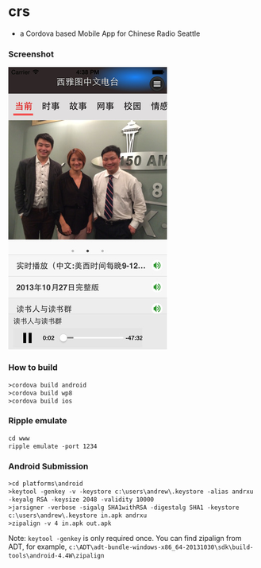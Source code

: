# crs
- a Cordova based Mobile App for Chinese Radio Seattle
### Screenshot
![](screenshots/screen.jpeg)

### How to build 
```
>cordova build android 
>cordova build wp8
>cordova build ios
```

### Ripple emulate 
```
cd www
ripple emulate -port 1234
```

### Android Submission

```
>cd platforms\android
>keytool -genkey -v -keystore c:\users\andrew\.keystore -alias andrxu -keyalg RSA -keysize 2048 -validity 10000
>jarsigner -verbose -sigalg SHA1withRSA -digestalg SHA1 -keystore c:\users\andrew\.keystore in.apk andrxu
>zipalign -v 4 in.apk out.apk
```

Note: ```keytool -genkey``` is only required once. You can find zipalign from ADT, for example, ```c:\ADT\adt-bundle-windows-x86_64-20131030\sdk\build-tools\android-4.4W\zipalign```


